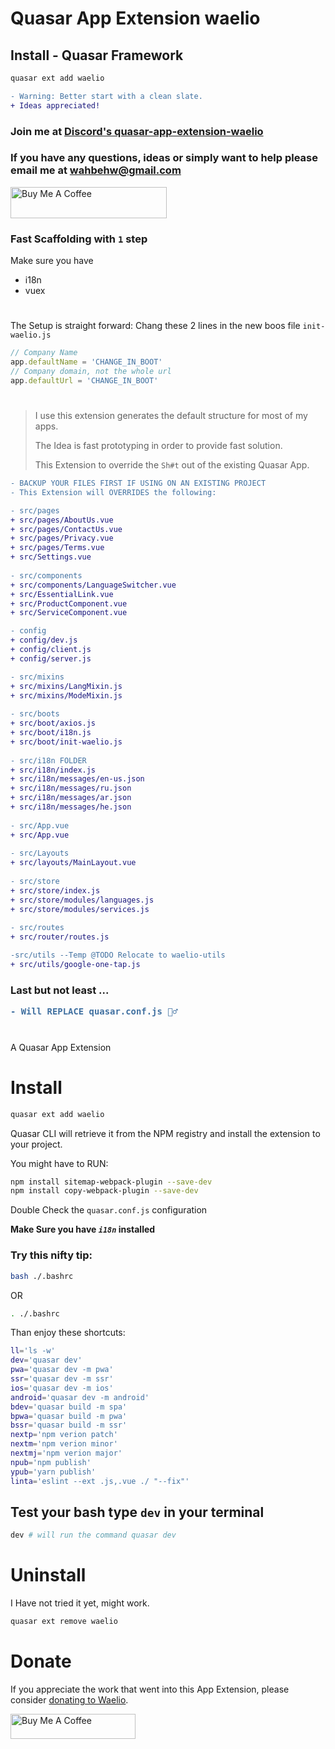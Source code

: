 Quasar App Extension waelio
===
## Install - Quasar Framework
```bash
quasar ext add waelio
```


```diff
- Warning: Better start with a clean slate.
+ Ideas appreciated!
``` 
### Join me at [Discord's quasar-app-extension-waelio](https://discord.gg/Y5TtR24X)
### If you have any questions, ideas or simply want to help please email me at wahbehw@gmail.com 

<a href="https://www.buymeacoffee.com/waeliocom" target="_blank">
<img src="https://cdn.buymeacoffee.com/buttons/v2/default-yellow.png" alt="Buy Me A Coffee" height="50px" width="250px"></a>


### Fast Scaffolding with `1` step
Make sure you have
* i18n 
* vuex
#
The Setup is straight forward:
Chang these 2 lines in the new boos file `init-waelio.js`
```javascript
// Company Name
app.defaultName = 'CHANGE_IN_BOOT' 
// Company domain, not the whole url
app.defaultUrl = 'CHANGE_IN_BOOT'
```
#
> I use this extension generates the default structure for most of my apps. 
> 
> The Idea is fast prototyping in order to provide fast solution.
> 
> This Extension to override the `Sh#t` out of the existing Quasar App.

````diff
- BACKUP YOUR FILES FIRST IF USING ON AN EXISTING PROJECT
- This Extension will OVERRIDES the following:

- src/pages
+ src/pages/AboutUs.vue
+ src/pages/ContactUs.vue
+ src/pages/Privacy.vue
+ src/pages/Terms.vue
+ src/Settings.vue
  
- src/components
+ src/components/LanguageSwitcher.vue
+ src/EssentialLink.vue
+ src/ProductComponent.vue
+ src/ServiceComponent.vue

- config
+ config/dev.js
+ config/client.js
+ config/server.js

- src/mixins
+ src/mixins/LangMixin.js
+ src/mixins/ModeMixin.js
  
- src/boots
+ src/boot/axios.js
+ src/boot/i18n.js
+ src/boot/init-waelio.js
  
- src/i18n FOLDER
+ src/i18n/index.js
+ src/i18n/messages/en-us.json
+ src/i18n/messages/ru.json
+ src/i18n/messages/ar.json
+ src/i18n/messages/he.json
  
- src/App.vue
+ src/App.vue  
  
- src/Layouts
+ src/layouts/MainLayout.vue
  
- src/store
+ src/store/index.js
+ src/store/modules/languages.js
+ src/store/modules/services.js
  
- src/routes
+ src/router/routes.js

-src/utils --Temp @TODO Relocate to waelio-utils
+ src/utils/google-one-tap.js
````
<h3>
Last but not least ...

```diff
- Will REPLACE quasar.conf.js 🤦‍♂️
```
</h3>

#
A Quasar App Extension
# Install
```bash
quasar ext add waelio
```
Quasar CLI will retrieve it from the NPM registry and install the extension to your project.

You might have to RUN: 
```bash
npm install sitemap-webpack-plugin --save-dev
npm install copy-webpack-plugin --save-dev
```

Double Check the `quasar.conf.js` configuration

**Make Sure you have _`i18n`_ installed**

### Try this nifty tip:
```bash
bash ./.bashrc
```
OR
```bash
. ./.bashrc
```

Than enjoy these shortcuts:
```bash
ll='ls -w'
dev='quasar dev'
pwa='quasar dev -m pwa'
ssr='quasar dev -m ssr'
ios='quasar dev -m ios'
android='quasar dev -m android'
bdev='quasar build -m spa'
bpwa='quasar build -m pwa'
bssr='quasar build -m ssr'
nextp='npm verion patch'
nextm='npm verion minor'
nextmj='npm verion major'
npub='npm publish'
ypub='yarn publish'
linta='eslint --ext .js,.vue ./ "--fix"'
```
## Test your bash type `dev` in your terminal
```bash
dev # will run the command quasar dev 
```

# Uninstall
I Have not tried it yet, might work.
```bash
quasar ext remove waelio
```
# Donate
If you appreciate the work that went into this App Extension, please consider [donating to Waelio](https://paypal.me/waelio).

<a href="https://www.buymeacoffee.com/waeliocom" target="_blank">
<img src="https://cdn.buymeacoffee.com/buttons/v2/default-yellow.png" alt="Buy Me A Coffee" height="40px" width="200px"></a>